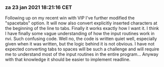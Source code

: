 ### za 23 jan 2021 18:21:16 CET
Following up on my recent win with VIP I've further modified the "spacetabs" option. It will now also convert explicitly inserted <tab> characters at the beginning of the line to tabs. Finally it works exactly how I want it. I think I have finally some vague understanding of how the input routines work in nvi. Such confusing code. Well no, the code is written quiet well, especially given when it was written, but the logic behind it is not obvious. I have not expected converting tabs to spaces will be such a challenge and will require me to understand most of the input routines in the entire program... Anyway with that knowledge it should be easier to implement readline.
